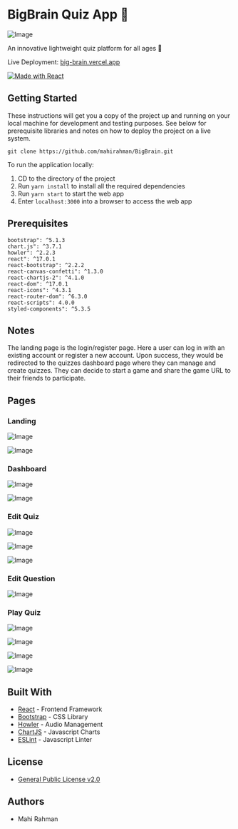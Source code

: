 # BigBrain Quiz App 🤔

![Image](/src/img/logo_brain.webp)

An innovative lightweight quiz platform for all ages 🧠

Live Deployment: [big-brain.vercel.app](https://big-brain.vercel.app)

[![Made with React](/screenshots/made-with-react.svg)](https://reactjs.org)

## Getting Started

These instructions will get you a copy of the project up and running on your local machine for development and testing purposes. See below for prerequisite libraries and notes on how to deploy the project on a live system.

`git clone https://github.com/mahirahman/BigBrain.git`

To run the application locally:

1. CD to the directory of the project
2. Run `yarn install` to install all the required dependencies
3. Run `yarn start` to start the web app
4. Enter `localhost:3000` into a browser to access the web app 

## Prerequisites

```
bootstrap": ^5.1.3
chart.js": ^3.7.1
howler": ^2.2.3
react": ^17.0.1
react-bootstrap": ^2.2.2
react-canvas-confetti": ^1.3.0
react-chartjs-2": ^4.1.0
react-dom": ^17.0.1
react-icons": ^4.3.1
react-router-dom": ^6.3.0
react-scripts": 4.0.0
styled-components": ^5.3.5
```

## Notes

The landing page is the login/register page. Here a user can log in with an existing account or register a new account.
Upon success, they would be redirected to the quizzes dashboard page where they can manage and create quizzes.
They can decide to start a game and share the game URL to their friends to participate.

## Pages

### Landing

![Image](/screenshots/sign_in.webp)

![Image](/screenshots/register.webp)

### Dashboard

![Image](/screenshots/dashboard.webp)

![Image](/screenshots/create_quiz.webp)

### Edit Quiz

![Image](/screenshots/edit_quiz1.webp)

![Image](/screenshots/edit_quiz2.webp)

![Image](/screenshots/add_question.webp)

### Edit Question

![Image](/screenshots/edit_question.webp)

### Play Quiz

![Image](/screenshots/lobby.webp)

![Image](/screenshots/in_question.webp)

![Image](/screenshots/in_answer.webp)

![Image](/screenshots/results.webp)

## Built With

* [React](https://reactjs.org) - Frontend Framework
* [Bootstrap](https://getbootstrap.com) - CSS Library
* [Howler](https://howlerjs.com) - Audio Management
* [ChartJS](https://www.chartjs.org) - Javascript Charts
* [ESLint](https://eslint.org) - Javascript Linter

## License

* [General Public License v2.0](https://github.com/mahirahman/BigBrain/blob/master/LICENSE)

## Authors

* Mahi Rahman
